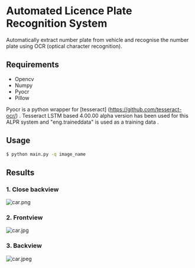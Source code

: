# Automated Licence Plate Recognition System
Automatically extract number plate from vehicle and recognise
the number plate using OCR (optical character recognition).

## Requirements
- Opencv
- Numpy
- Pyocr
- Pillow

Pyocr is a python wrapper for [tesseract] (https://github.com/tesseract-ocr/) .
Tesseract LSTM based 4.00.00 alpha version has been used for this ALPR system and
 "eng.traineddata"  is used as a training data .

 ## Usage
 ```sh 
$ python main.py -q image_name
 ```

## Results
### 1. Close backview
![car.png](results/car.png)
### 2. Frontview
![car.jpg](results/car.jpg)
### 3. Backview
![car.jpeg](results/car.jpeg)
